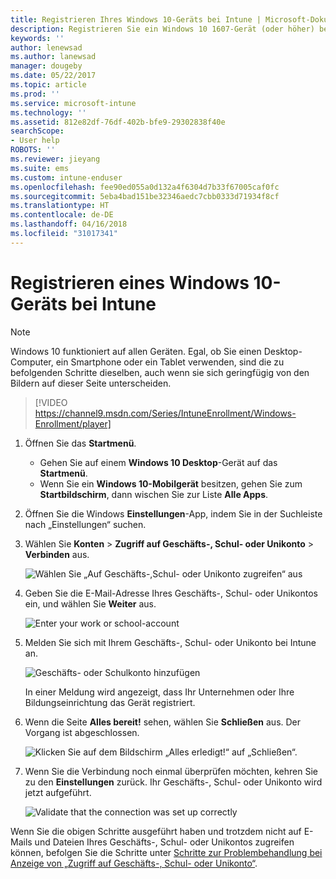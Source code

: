 ```yaml
---
title: Registrieren Ihres Windows 10-Geräts bei Intune | Microsoft-Dokumentation
description: Registrieren Sie ein Windows 10 1607-Gerät (oder höher) bei Intune.
keywords: ''
author: lenewsad
ms.author: lanewsad
manager: dougeby
ms.date: 05/22/2017
ms.topic: article
ms.prod: ''
ms.service: microsoft-intune
ms.technology: ''
ms.assetid: 812e82df-76df-402b-bfe9-29302838f40e
searchScope:
- User help
ROBOTS: ''
ms.reviewer: jieyang
ms.suite: ems
ms.custom: intune-enduser
ms.openlocfilehash: fee90ed055a0d132a4f6304d7b33f67005caf0fc
ms.sourcegitcommit: 5eba4bad151be32346aedc7cbb0333d71934f8cf
ms.translationtype: HT
ms.contentlocale: de-DE
ms.lasthandoff: 04/16/2018
ms.locfileid: "31017341"
---
```

# <a name="enroll-your-windows-10-device-in-intune"></a>Registrieren eines Windows 10-Geräts bei Intune

> [!NOTE]
> Windows 10 funktioniert auf allen Geräten. Egal, ob Sie einen Desktop-Computer, ein Smartphone oder ein Tablet verwenden, sind die zu befolgenden Schritte dieselben, auch wenn sie sich geringfügig von den Bildern auf dieser Seite unterscheiden.

> [!VIDEO https://channel9.msdn.com/Series/IntuneEnrollment/Windows-Enrollment/player]

1. Öffnen Sie das **Startmenü**.

   - Gehen Sie auf einem **Windows 10 Desktop**-Gerät auf das **Startmenü**.
   - Wenn Sie ein **Windows 10-Mobilgerät** besitzen, gehen Sie zum **Startbildschirm**, dann wischen Sie zur Liste **Alle Apps**.

2. Öffnen Sie die Windows **Einstellungen**-App, indem Sie in der Suchleiste nach „Einstellungen“ suchen.

3. Wählen Sie **Konten** > **Zugriff auf Geschäfts-, Schul- oder Unikonto** > **Verbinden** aus.

    ![Wählen Sie „Auf Geschäfts-,Schul- oder Unikonto zugreifen“ aus](./media/w10-enroll-rs1-connect-to-work-or-school.png)

4. Geben Sie die E-Mail-Adresse Ihres Geschäfts-, Schul- oder Unikontos ein, und wählen Sie **Weiter** aus.

   ![Enter your work or school-account](./media/w10-enroll-rs1-set-up-work-or-school-account.png)

5. Melden Sie sich mit Ihrem Geschäfts-, Schul- oder Unikonto bei Intune an.

    ![Geschäfts- oder Schulkonto hinzufügen](./media/w10-enroll-rs1-enter-your-credentials.png)

    In einer Meldung wird angezeigt, dass Ihr Unternehmen oder Ihre Bildungseinrichtung das Gerät registriert.

6. Wenn die Seite **Alles bereit!** sehen, wählen Sie **Schließen** aus. Der Vorgang ist abgeschlossen.

   ![Klicken Sie auf dem Bildschirm „Alles erledigt!“ auf „Schließen“.](./media/w10-enroll-rs1-youre-all-set.png)

7. Wenn Sie die Verbindung noch einmal überprüfen möchten, kehren Sie zu den **Einstellungen** zurück. Ihr Geschäfts-, Schul- oder Unikonto wird jetzt aufgeführt.

    ![Validate that the connection was set up correctly](./media/w10-enroll-rs1-validate-successful-enrollment.png)

Wenn Sie die obigen Schritte ausgeführt haben und trotzdem nicht auf E-Mails und Dateien Ihres Geschäfts-, Schul- oder Unikontos zugreifen können, befolgen Sie die Schritte unter [Schritte zur Problembehandlung bei Anzeige von „Zugriff auf Geschäfts-, Schul- oder Unikonto“](troubleshoot-your-windows-10-device-windows.md#troubleshooting-steps-to-follow-if-you-see-access-work-or-school).
